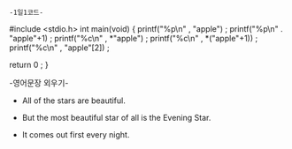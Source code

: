     -1일1코드-
#include <stdio.h>
int main(void)
 {
    printf("%p\n" , "apple") ;
    printf("%p\n" . "apple"+1) ;
    printf("%c\n" , *"apple") ;
    printf("%c\n" , *("apple"+1)) ;
    printf("%c\n" , "apple"[2]) ;

  return 0 ;
 }



   -영어문장 외우기- <The Stars>

* All of the stars are beautiful.

* But the most beautiful star of all is the Evening Star.

* It comes out first every night.